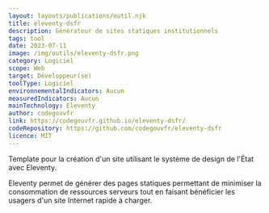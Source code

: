 ```yaml
---
layout: layouts/publications/outil.njk
title: eleventy-dsfr
description: Générateur de sites statiques institutionnels
tags: tool
date: 2023-07-11
image: /img/outils/eleventy-dsfr.png
category: Logiciel
scope: Web
target: Développeur(se)
toolType: Logiciel
environnementalIndicators: Aucun
measuredIndicators: Aucun
mainTechnology: Eleventy
author: codegouvfr
link: https://codegouvfr.github.io/eleventy-dsfr/
codeRepository: https://github.com/codegouvfr/eleventy-dsfr
licence: MIT
---
```


Template pour la création d'un site utilisant le système de design de l'État avec Eleventy.

Eleventy permet de générer des pages statiques permettant de minimiser la consommation de ressources serveurs tout en faisant bénéficier les usagers d'un site Internet rapide à charger.
